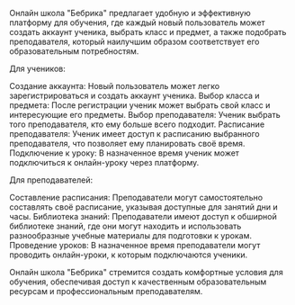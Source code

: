 Онлайн школа "Бебрика" предлагает удобную и эффективную платформу для обучения, где каждый новый пользователь может создать аккаунт ученика, выбрать класс и предмет, а также подобрать преподавателя, который наилучшим образом соответствует его образовательным потребностям.


Для учеников:

Создание аккаунта: Новый пользователь может легко зарегистрироваться и создать аккаунт ученика.
Выбор класса и предмета: После регистрации ученик может выбрать свой класс и интересующие его предметы.
Выбор преподавателя: Ученик выбрать того преподавателя, кто ему больше всего подходит.
Расписание преподавателя: Ученик имеет доступ к расписанию выбранного преподавателя, что позволяет ему планировать своё время.
Подключение к уроку: В назначенное время ученик может подключиться к онлайн-уроку через платформу.

Для преподавателей:

Составление расписания: Преподаватели могут самостоятельно составлять своё расписание, указывая доступные для занятий дни и часы.
Библиотека знаний: Преподаватели имеют доступ к обширной библиотеке знаний, где они могут находить и использовать разнообразные учебные материалы для подготовки к урокам.
Проведение уроков: В назначенное время преподаватели могут проводить онлайн-уроки, к которым подключаются ученики.

Онлайн школа "Бебрика" стремится создать комфортные условия для обучения, обеспечивая доступ к качественным образовательным ресурсам и профессиональным преподавателям.
